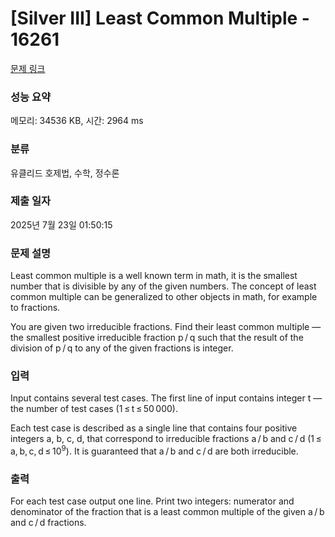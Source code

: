 # [Silver III] Least Common Multiple - 16261 

[문제 링크](https://www.acmicpc.net/problem/16261) 

### 성능 요약

메모리: 34536 KB, 시간: 2964 ms

### 분류

유클리드 호제법, 수학, 정수론

### 제출 일자

2025년 7월 23일 01:50:15

### 문제 설명

<p>Least common multiple is a well known term in math, it is the smallest number that is divisible by any of the given numbers. The concept of least common multiple can be generalized to other objects in math, for example to fractions.</p>

<p>You are given two irreducible fractions. Find their least common multiple — the smallest positive irreducible fraction p / q such that the result of the division of p / q to any of the given fractions is integer.</p>

### 입력 

 <p>Input contains several test cases. The first line of input contains integer t — the number of test cases (1 ≤ t ≤ 50 000).</p>

<p>Each test case is described as a single line that contains four positive integers a, b, c, d, that correspond to irreducible fractions a / b and c / d (1 ≤ a, b, c, d ≤ 10<sup>9</sup>). It is guaranteed that a / b and c / d are both irreducible.</p>

### 출력 

 <p>For each test case output one line. Print two integers: numerator and denominator of the fraction that is a least common multiple of the given a / b and c / d fractions.</p>

